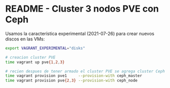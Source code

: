 # README - Cluster 3 nodos PVE con Ceph

Usamos la característica experimental (2021-07-26) para crear nuevos discos en las VMs:

```bash
export VAGRANT_EXPERIMENTAL="disks"

# creacion cluster PVE
time vagrant up pve{1,2,3}

# recien despues de tener armado el cluster PVE se agrega cluster Ceph
time vagrant provision pve1     --provision-with ceph_master
time vagrant provision pve{2,3} --provision-with ceph_node

```

